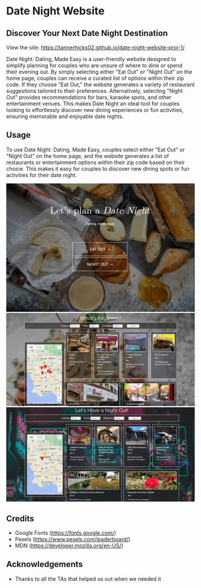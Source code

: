 # Date Night Website

## Discover Your Next Date Night Destination

View the site: https://tannerhicks02.github.io/date-night-website-proj-1/

Date Night: Dating, Made Easy is a user-friendly website designed to simplify planning for couples who are unsure of where to dine or spend their evening out. By simply selecting either "Eat Out" or "Night Out" on the home page, couples can receive a curated list of options within their zip code. If they choose "Eat Out," the website generates a variety of restaurant suggestions tailored to their preferences. Alternatively, selecting "Night Out" provides recommendations for bars, karaoke spots, and other entertainment venues. This makes Date Night an ideal tool for couples looking to effortlessly discover new dining experiences or fun activities, ensuring memorable and enjoyable date nights.


## Usage

To use Date Night: Dating, Made Easy, couples select either "Eat Out" or "Night Out" on the home page, and the website generates a list of restaurants or entertainment options within their zip code based on their choice. This makes it easy for couples to discover new dining spots or fun activities for their date night.

<img src="./assets/images/Screenshot (32).png" alt="Website Home Page">

<img src="./assets/images/Screenshot (34).png" alt="Eat Out Page">

<img src="./assets/images/Screenshot (35).png" alt="Night Out Page">


## Credits

* Google Fonts (https://fonts.google.com/)
* Pexels (https://www.pexels.com/leaderboard/)
* MDN (https://developer.mozilla.org/en-US/)

## Acknowledgements

* Thanks to all the TAs that helped us out when we needed it

